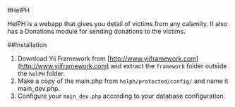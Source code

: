 #HelPH

HelPH is a webapp that gives you detail of victims from any calamity. It also has a Donations module for sending donations to the victims.

##Installation

1. Download Yii Framework from [http://www.yiiframework.com](http://www.yiiframework.com) and extract the `framework` folder outside the `helPH` folder.
2. Make a copy of the main.php from `helph/protected/config/` and name it main_dev.php.
3. Configure your `main_dev.php` according to your database configuration.